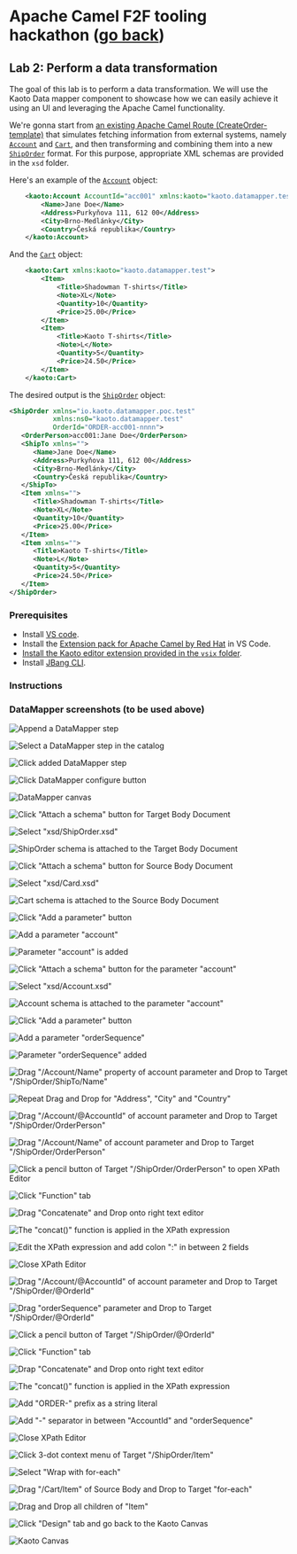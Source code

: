 # Apache Camel F2F tooling hackathon ([go back](../README.md))

## Lab 2: Perform a data transformation

The goal of this lab is to perform a data transformation. We will use the Kaoto Data mapper component to showcase how we can easily achieve it using an UI and leveraging the Apache Camel functionality.

We're gonna start from [an existing Apache Camel Route (CreateOrder-template)](CreateOrder-template.camel.yaml) that simulates fetching information from external systems, namely [`Account`](xsd/Account.xsd) and [`Cart`](xsd/Cart.xsd), and then transforming and combining them into a new [`ShipOrder`](xsd/ShipOrder.xsd) format. For this purpose, appropriate XML schemas are provided in the `xsd` folder.

Here's an example of the [`Account`](xsd/Account.xsd) object:
```xml
    <kaoto:Account AccountId="acc001" xmlns:kaoto="kaoto.datamapper.test">
        <Name>Jane Doe</Name>
        <Address>Purkyňova 111, 612 00</Address>
        <City>Brno-Medlánky</City>
        <Country>Česká republika</Country>
    </kaoto:Account>
```

And the [`Cart`](xsd/Cart.xsd) object:
```xml
    <kaoto:Cart xmlns:kaoto="kaoto.datamapper.test">
        <Item>
            <Title>Shadowman T-shirts</Title>
            <Note>XL</Note>
            <Quantity>10</Quantity>
            <Price>25.00</Price>
        </Item>
        <Item>
            <Title>Kaoto T-shirts</Title>
            <Note>L</Note>
            <Quantity>5</Quantity>
            <Price>24.50</Price>
        </Item>
    </kaoto:Cart>
```

The desired output is the [`ShipOrder`](xsd/ShipOrder.xsd) object:
```xml
<ShipOrder xmlns="io.kaoto.datamapper.poc.test"
           xmlns:ns0="kaoto.datamapper.test"
           OrderId="ORDER-acc001-nnnn">
   <OrderPerson>acc001:Jane Doe</OrderPerson>
   <ShipTo xmlns="">
      <Name>Jane Doe</Name>
      <Address>Purkyňova 111, 612 00</Address>
      <City>Brno-Medlánky</City>
      <Country>Česká republika</Country>
   </ShipTo>
   <Item xmlns="">
      <Title>Shadowman T-shirts</Title>
      <Note>XL</Note>
      <Quantity>10</Quantity>
      <Price>25.00</Price>
   </Item>
   <Item xmlns="">
      <Title>Kaoto T-shirts</Title>
      <Note>L</Note>
      <Quantity>5</Quantity>
      <Price>24.50</Price>
   </Item>
</ShipOrder>
```

### Prerequisites

* Install [VS code](https://code.visualstudio.com/docs/setup/setup-overview).
* Install the [Extension pack for Apache Camel by Red Hat](https://marketplace.visualstudio.com/items?itemName=redhat.apache-camel-extension-pack) in VS Code.
* [Install the Kaoto editor extension provided in the `vsix` folder](https://code.visualstudio.com/docs/editor/extension-marketplace#_install-from-a-vsix).
* Install [JBang CLI](https://www.jbang.dev/documentation/guide/latest/installation.html).

### Instructions


### DataMapper screenshots (to be used above)

![Append a DataMapper step](images/01.append-step.png)

![Select a DataMapper step in the catalog](images/02.select-datamapper-in-catalog.png)

![Click added DataMapper step](images/03.click-datamapper-step.png)

![Click DataMapper configure button](images/04.click-datamapper-configure-button.png)

![DataMapper canvas](images/05.datamapper-canvas.png)

![Click "Attach a schema" button for Target Body Document](images/06.click-attach-target-body-document-schema.png)

![Select "xsd/ShipOrder.xsd"](images/07.select-ShipOrder-schema.png)

![ShipOrder schema is attached to the Target Body Document](images/08.ShipOrder-attached-to-target-body.png)

![Click "Attach a schema" button for Source Body Document](images/09.click-attach-source-body-document-schema.png)

![Select "xsd/Card.xsd"](images/10.select-Cart-schema.png)

![Cart schema is attached to the Source Body Document](images/11.Cart-attached-to-source-body.png)

![Click "Add a parameter" button](images/12.click-add-parameter-button.png)

![Add a parameter "account"](images/13.add-parameter-account.png)

![Parameter "account" is added](images/14.parameter-account-added.png)

![Click "Attach a schema" button for the parameter "account"](images/15.click-attach-param-account-schema.png)

![Select "xsd/Account.xsd"](images/16.select-Account-schema.png)

![Account schema is attached to the parameter "account"](images/17.Account-attached-to-param-account.png)

![Click "Add a parameter" button](images/12.click-add-parameter-button.png)

![Add a parameter "orderSequence"](images/19.add-parameter-orderSequence.png)

![Parameter "orderSequence" added](images/20.parameter-orderSequence-added.png)

![Drag "/Account/Name" property of account parameter and Drop to Target "/ShipOrder/ShipTo/Name" ](images/21.dnd-name.png)

![Repeat Drag and Drop for "Address", "City" and "Country" ](images/22.repeat-dnd-address-city-country.png)

![Drag "/Account/@AccountId" of account parameter and Drop to Target "/ShipOrder/OrderPerson"](images/23.dnd-accountid-to-orderperson.png)

![Drag "/Account/Name" of account parameter and Drop to Target "/ShipOrder/OrderPerson"](images/24.dnd-name-to-orderperson.png)

![Click a pencil button of Target "/ShipOrder/OrderPerson" to open XPath Editor](images/25.click-pencil-orderperson.png)

![Click "Function" tab](images/26.xpath-editor-click-function-orderperson.png)

![Drag "Concatenate" and Drop onto right text editor](images/27.xpath-editor-drop-concat.png)

![The "concat()" function is applied in the XPath expression](images/28.xpath-editor-concat-applied.png)

![Edit the XPath expression and add colon ":" in between 2 fields](images/29.xpath-editor-add-colon.png)

![Close XPath Editor](images/30.xpath-editor-close.png)

![Drag "/Account/@AccountId" of account parameter and Drop to Target "/ShipOrder/@OrderId"](images/31.dnd-accountid-to-orderid.png)

![Drag "orderSequence" parameter and Drop to Target "/ShipOrder/@OrderId"](images/32.dnd-orderSequence-to-orderid.png)

![Click a pencil button of Target "/ShipOrder/@OrderId"](images/33.click-pencil-orderid.png)

![Click "Function" tab](images/34.xpath-editor-click-function-orderid.png)

![Drap "Concatenate" and Drop onto right text editor](images/35.xpath-editor-drop-concat-orderid.png)

![The "concat()" function is applied in the XPath expression](images/36.xpath-editor-concat-applied-orderid.png)

![Add "ORDER-" prefix as a string literal](images/37.xpath-editor-add-ORDER-prefix.png)

![Add "-" separator in between "AccountId" and "orderSequence"](images/38.xpath-editor-add-separator.png)

![Close XPath Editor](images/39.close-xpath-editor.png)

![Click 3-dot context menu of Target "/ShipOrder/Item"](images/40.click-context-menu-item.png)

![Select "Wrap with for-each"](images/41.select-for-each.png)

![Drag "/Cart/Item" of Source Body and Drop to Target "for-each"](images/42.dnd-item-for-each.png)

![Drag and Drop all children of "Item"](images/43.dnd-item-children.png)

![Click "Design" tab and go back to the Kaoto Canvas](images/44.click-design-tab.png)

![Kaoto Canvas](images/45.kaoto-canvas.png)
